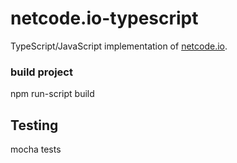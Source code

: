 # netcode.io-typescript

TypeScript/JavaScript implementation of [netcode.io](http://netcode.io).

### build project

npm run-script build

## Testing

mocha tests
